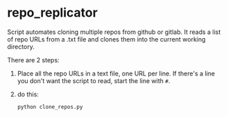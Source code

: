 # repo_replicator

Script automates cloning multiple repos from github or gitlab. It reads a list of repo URLs from a .txt file and clones them into the current working directory. 

There are 2 steps:

1. Place all the repo URLs in a text file, one URL per line. If there's a line you don't want the script to read, start the line with `#`. 

2. do this:

   ``` bash 
   python clone_repos.py
   ```

